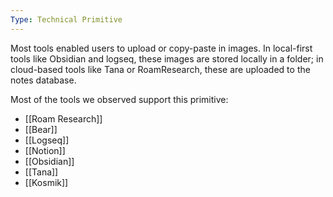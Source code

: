 ```yaml
---
Type: Technical Primitive
---
```

Most tools enabled users to upload or copy-paste in images. In local-first tools like Obsidian and logseq, these images are stored locally in a folder; in cloud-based tools like Tana or RoamResearch, these are uploaded to the notes database.

Most of the tools we observed support this primitive:
- [[Roam Research]]
- [[Bear]]
- [[Logseq]]
- [[Notion]]
- [[Obsidian]]
- [[Tana]]
- [[Kosmik]]